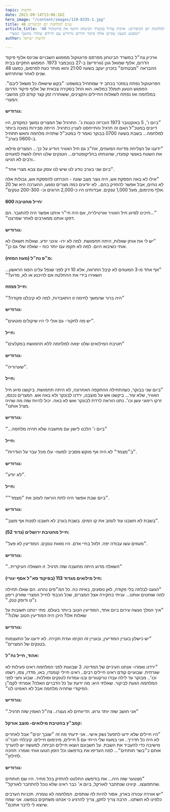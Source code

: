 ```yaml
---
topic: חדשות
date: 2021-09-14T13:06:16Z
hero_image: "/content/images/119-8335-1.jpg"
title: 48 שנים למלחמת יום הכיפורים
article_title: '48 שנים למלחמת יום הכיפורים: ארכיון צה״ל במשרד הביטחון חושף את פרוטוקול
  המפגש הטעון שקיים אלוף פיקוד הדרום גורודיש עם חיילים שחזרו מהשבי המצרי'
author: חדשות ישראל

---
```

ארכיון צה״ל במשרד הביטחון מפרסם פרוטוקול ממפגש השבויים שכינס אלוף פיקוד הדרום, אלוף שמואל גונן (גורודיש) ב-27 בנובמבר 1973. המפגש התקיים בבית ההבראה ״מבטחים״ בזכרון יעקב בשעה 21:00 והוא מותר כעת לפרסום, כמעט 48 שנים לאחר שהתרחש.

הפרוטוקול נפתח במזכר בכתב יד שמתחיל במשפט: ״בקש שישאלו כל משאל ליבם״. המפגש הטעון תומלל במלואו. הוא החל בסקירה צבאית של אלוף פיקוד הדרום במלחמה ואז נפתח לשאלות החיילים והקצינים, ששוחררו זמן קצר קודם לכן מהשבי המצרי:

#### גורודיש:

״ביום ו׳, 5 באוקטובר 1973 הוכרזה כוננות ג׳. התרגיל של המצרים נמשך כמקודם, היו דיונים במטכ״ל האם זה תרגיל והתייחסנו לעניין כתרגיל. הייתה סבירות נמוכה ביותר למלחמה... בשבת בשעה 0700 בבוקר נאמר לי במטכ״ל שתהיה מלחמה והאש תתחיל ב-0600 בערב״.

״ידענו על הצליחה מדיווח המעוזים, אח״כ גם חיל האוויר הודיע על כך... המצרים מילאו את השטח באנשי קומנדו, שהונחתו בהליקופטרים... הטנקים שלנו החלו לגשת למעוזים ורבים לא הגיעו..

״ביום שני בערב נודע לנו שיש לנו עסק עם צבא מצרי אחר״.

״אילו לא באה הפסקת אש, היה נוצר מצב שונה - הוכרחנו להפסקת אש, גבולות אלה לא נוחים, אבל אפשר להחזיק בהם.. לא יודעים כמה מצרים נפגעו, ההערכה היא של 20 אלף מינימום, מעל 1,000 טנקים. אבדותינו היו כ-2,000 הרוגים וכ- 200-300 טנקים״.

#### **חייל מחטיבה 600**:

״…חיכינו לסיוע חיל האוויר וארטילריה, אם היה חי״ר איתנו אפשר היה להתגבר. הם דפקו אותנו ממארבים לאחר שפרצנו״.

#### גורודיש:

״יש לי את אותן שאלות, היתה תחמושת. למה לא ירו- אינני יודע. שאלות תשאלו לא אותי כשיבוא היום. למה לא תקפו עם יותר כוח - שאלה שלי גם כן״.

#### **מ״פ נח״ל (מעוז המזח)**:

״אף אחד מ-3 המעוזים לא קיבל התראה, אלא 10 דק לפני שנפל עלינו הפגז הראשון... השאירו בידי את ההחלטה אם להיכנע או לא, מדוע?״

#### חייל ממזח:

״היה ברור שהמשך לחימה זו התאבדות, למה לא קיבלנו פקודה?״

#### גורודיש:

״יש מה לחקור- גם אולי לי היו שיקולים מוטעים״.

#### חייל:

״חטיבת המילואים שלנו יצאה למלחמה ללא תחמושת במקלעים״

#### גורודיש:

״שערוריה״.

#### חייל:

״ביום שני בבוקר, כשהתחילה ההתקפה האחרונה, לא היתה תחמושת. ביקשנו סיוע חיל האוויר, שלא עזר... ביקשנו אש על מוצבנו, ירדנו לבונקר ולא באה אש. המצרים נכנסו, זרקו רימוני עשן וכו׳. נתנו הוראה לרדת לבונקר ואש לא באה. יכול להיות שזה מה שהיה מציל אותנו״.

#### גורודיש:

״ביום ו׳ הלכנו לישון עם מחשבה שלא תהיה מלחמה…״

#### חייל:

״ב״מצמד״ לא היה אף מוקש מסביב למעוז- עלו מכל עבר על הגדרות״.

#### גורודיש:

״לא יודע״.

#### חייל:

״ביום שבת אפשר היה לתת הוראה לעזוב את ״מצמד״״.

#### גורודיש:

״בשבת לא חשבנו עוד לעזוב את קו המים. בשבת בערב לא חשבנו לפנות אף מוצב״.

#### **חייל מחטיבת ירושלים (גדוד 52)**:

״מעוזים עשו עבודה יפה. זלזול בחיי אדם. היו מאות טנקים. המודיעין לא פעל״.

#### גורודיש:

״השאלה מדוע היתה מחשבה שזה תרגיל. זו השאלה העיקרית..״

#### **חיל מילואים מגדוד 113 (בפיקוד סא״ל אסף יגורי)**:

״הגענו לבלוזה בלי פקודה, לאן נוסעים, באיזה כח. כל המ״פים נהרגו. הם שאלו תחילה למה שוחטים אותנו... עניתי בחקירה אצל המצרים, שכל הכבוד לחייל המצרי שזורק רימון נ״ט ודופק טנק.״

״איך המלך נעשה עירום ביום אחד, המודיעין הטוב ביותר בעולם. מתי יינתנו תשובות על שאלות אלו? היכן היה המודיעין הטוב שלנו?״

#### גורודיש:

״יש כישלון בעניין המודיעין, ובעניין זה הקימו ועדת חקירה. לא ידענו על התעצמות בטנקים של המצרים״.

#### **אהוד, חייל נח״ל:**

״ירדנו ואמרו- אנחנו העיניים של המדינה. 3 שבועות לפני המלחמה ראינו פעילות לא שגרתית. שבועיים קודם ראינו חיילים רבים.. ראינו חיילי קומנדו, באו, מדדו, צפו, רשמו וכו׳.. מבוקר עד לילה עבדו טרקטורים ובנו עמדות לטנקים וסוללות.. שבוע וחצי לפני המלחמה הגעת לביקור. שאלתי היא: מה ידעת על כל הדברים האלה? אמרתי לקמ״ן הפיקודי שתהיה מלחמה אבל לא האמינו לנו״.

#### גורודיש:

״אני חושב שזה יותר גרוע. הדיווחים לא נעצרו.. צה״ל האמין שזה תרגיל.״

#### **קמב״ץ בחטיבת מילואים- מוצב אורקל**:

״היו חיילים שלא ידעו לתפעל נשק אישי.. אני ידעתי מה זה ״שובך יונים״ אבל לאחרים לא היה כל תדריך.. אני במעוז שלי הייתי עם 5 חיילים, מינימום חיילים. קיבלתי חבר׳ה מישיבה כדי להעביר את השבת. על חשבונם הוצאו חיילים הביתה. למעשה יש להעריך אותם כ״בשר תותחים״… למה העדיפו את בודפשט וכל הזמן הטעו אותי ואמרו: תחכה לחילוץ״.

#### גורודיש:

״מצטער שזה היה... את בודפשט החלטנו להחזיק בכל מחיר. היו שם תותחים שהתפוצצו.. קיווינו שנתחבר לאורקל, ביום א׳ כבר ראינו שלא נוכל להתחבר לאורקל״.

״יש אווירה עכורה בארץ, אסור להיות לה שותפים. המלחמה לא נגמרה. תכניות הערבים כלפינו לא השתנו.. הרבה צריך לתקן, צריך להרגיע כי אנחנו משחקים בנפשנו. אני שמח שיוצא לי לדבר אתכם״.